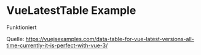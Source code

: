 # VueLatestTable Example

Funktioniert

Quelle: https://vuejsexamples.com/data-table-for-vue-latest-versions-all-time-currently-it-is-perfect-with-vue-3/

